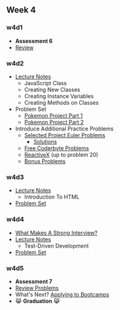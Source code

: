 ## Week 4

### w4d1
+ **Assessment 6**
+ [Review][w4d1-lecture-notes]

[w4d1-lecture-notes]:./d1/lecture_notes.md

### w4d2
+ [Lecture Notes][w4d2-lecture-notes]
  + JavaScript Class
  + Creating New Classes
  + Creating Instance Variables
  + Creating Methods on Classes
+ Problem Set
  + [Pokemon Project Part 1][pokemon_1]
  + [Pokemon Project Part 2][pokemon_2]
+ Introduce Additional Practice Problems
  + [Selected Project Euler Problems](./other/project_euler.md)
    + [Solutions](./solutions/w4/projectEuler)
  + [Free Coderbyte Problems](https://coderbyte.com/challenges/)
  + [ReactiveX](http://reactivex.io/learnrx/) (up to problem 20)
  + [Bonus Problems](../bonus_problems)

[w4d2-lecture-notes]:./d2/lecture_notes.md
[pokemon_1]:./d2/pokemon/pokemon.md
[pokemon_2]:./d2/pokemon/battle.md

### w4d3
+ [Lecture Notes][w4d3-lecture-notes]
  + Introduction To HTML
+ [Problem Set](./d3/problem_set.md)

[w4d3-lecture-notes]:./d3/lecture_notes.md

### w4d4
+ [What Makes A Strong Interview?](./d4/interview_prep.md)
+ [Lecture Notes][w4d4-lecture-notes]
  + Test-Driven Development
+ [Problem Set](./d4/problem_set)

[w4d4-lecture-notes]:./d4/lecture_notes.md


### w4d5
+ **Assessment 7**
+ [Review Problems][w4-review-problems]
+ What's Next? [Applying to Bootcamps](./other/whats_next.md)
+ :joy_cat: **Graduation** :joy_cat:

[w4-review-problems]:./d5/review.js
